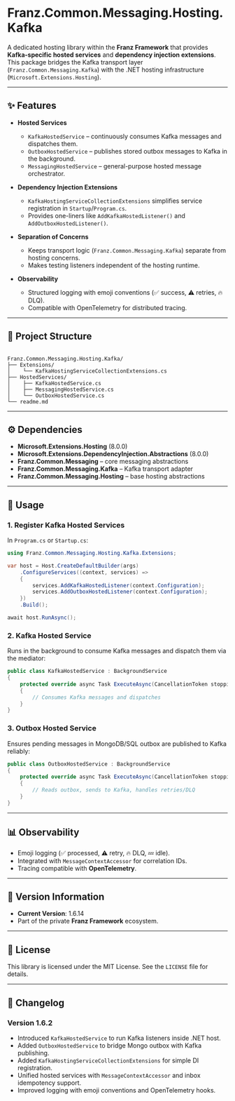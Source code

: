 ﻿
# Franz.Common.Messaging.Hosting.Kafka

A dedicated hosting library within the **Franz Framework** that provides **Kafka-specific hosted services** and **dependency injection extensions**.  
This package bridges the Kafka transport layer (`Franz.Common.Messaging.Kafka`) with the .NET hosting infrastructure (`Microsoft.Extensions.Hosting`).

---

## ✨ Features

- **Hosted Services**
  - `KafkaHostedService` – continuously consumes Kafka messages and dispatches them.
  - `OutboxHostedService` – publishes stored outbox messages to Kafka in the background.
  - `MessagingHostedService` – general-purpose hosted message orchestrator.

- **Dependency Injection Extensions**
  - `KafkaHostingServiceCollectionExtensions` simplifies service registration in `Startup`/`Program.cs`.
  - Provides one-liners like `AddKafkaHostedListener()` and `AddOutboxHostedListener()`.

- **Separation of Concerns**
  - Keeps transport logic (`Franz.Common.Messaging.Kafka`) separate from hosting concerns.
  - Makes testing listeners independent of the hosting runtime.

- **Observability**
  - Structured logging with emoji conventions (✅ success, ⚠️ retries, 🔥 DLQ).
  - Compatible with OpenTelemetry for distributed tracing.

---

## 📂 Project Structure

```

Franz.Common.Messaging.Hosting.Kafka/
├── Extensions/
│    └── KafkaHostingServiceCollectionExtensions.cs
├── HostedServices/
│    ├── KafkaHostedService.cs
│    ├── MessagingHostedService.cs
│    └── OutboxHostedService.cs
└── readme.md

````

---

## ⚙️ Dependencies

- **Microsoft.Extensions.Hosting** (8.0.0)  
- **Microsoft.Extensions.DependencyInjection.Abstractions** (8.0.0)  
- **Franz.Common.Messaging** – core messaging abstractions  
- **Franz.Common.Messaging.Kafka** – Kafka transport adapter  
- **Franz.Common.Messaging.Hosting** – base hosting abstractions  

---

## 🚀 Usage

### 1. Register Kafka Hosted Services

In `Program.cs` or `Startup.cs`:

```csharp
using Franz.Common.Messaging.Hosting.Kafka.Extensions;

var host = Host.CreateDefaultBuilder(args)
    .ConfigureServices((context, services) =>
    {
        services.AddKafkaHostedListener(context.Configuration);
        services.AddOutboxHostedListener(context.Configuration);
    })
    .Build();

await host.RunAsync();
````

### 2. Kafka Hosted Service

Runs in the background to consume Kafka messages and dispatch them via the mediator:

```csharp
public class KafkaHostedService : BackgroundService
{
    protected override async Task ExecuteAsync(CancellationToken stoppingToken)
    {
        // Consumes Kafka messages and dispatches
    }
}
```

### 3. Outbox Hosted Service

Ensures pending messages in MongoDB/SQL outbox are published to Kafka reliably:

```csharp
public class OutboxHostedService : BackgroundService
{
    protected override async Task ExecuteAsync(CancellationToken stoppingToken)
    {
        // Reads outbox, sends to Kafka, handles retries/DLQ
    }
}
```

---

## 📊 Observability

* Emoji logging (✅ processed, ⚠️ retry, 🔥 DLQ, 💤 idle).
* Integrated with `MessageContextAccessor` for correlation IDs.
* Tracing compatible with **OpenTelemetry**.

---

## 📝 Version Information

* **Current Version**: 1.6.14
* Part of the private **Franz Framework** ecosystem.

---

## 📜 License

This library is licensed under the MIT License. See the `LICENSE` file for details.

---

## 📖 Changelog

### Version 1.6.2

* Introduced `KafkaHostedService` to run Kafka listeners inside .NET host.
* Added `OutboxHostedService` to bridge Mongo outbox with Kafka publishing.
* Added `KafkaHostingServiceCollectionExtensions` for simple DI registration.
* Unified hosted services with `MessageContextAccessor` and inbox idempotency support.
* Improved logging with emoji conventions and OpenTelemetry hooks.
